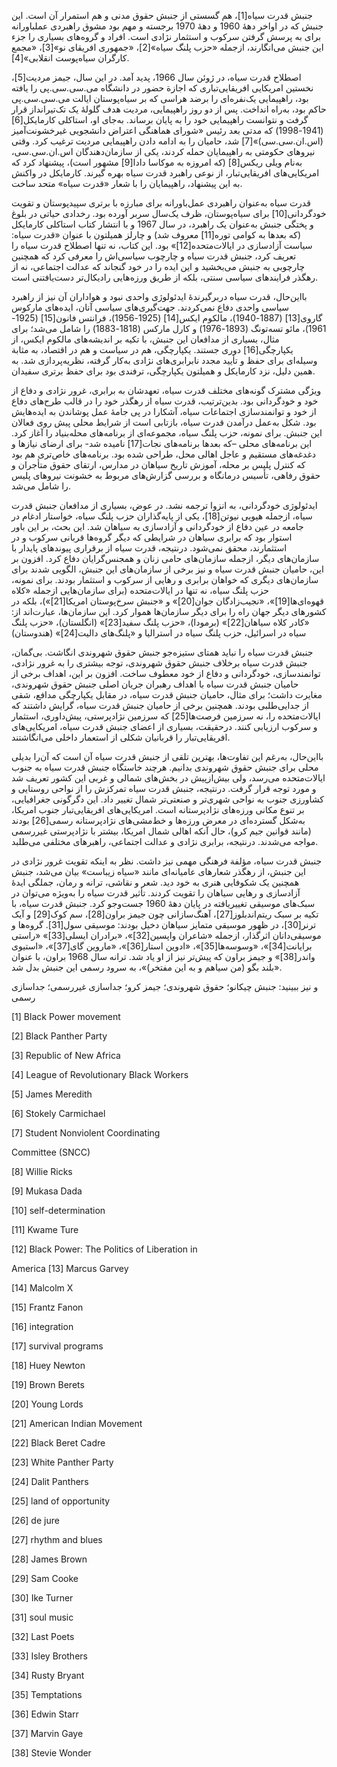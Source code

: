   جنبش قدرت سیاه[1]، هم گسستی از جنبش حقوق مدنی و هم استمرار آن است. این جنبش که در اواخر دهۀ 1960 و دهۀ 1970 برجسته و مهم بود مشوق راهبردی عمل­باورانه برای به پرسش گرفتن سرکوب و استثمار نژادی است. افراد و گروه‌های بسیاری را جزء این جنبش می‌انگارند، ازجمله «حزب پلنگ سیاه»[2]، «جمهوری افریقای نو»[3]، «مجمع کارگران سیاه‌پوست انقلابی»[4].

 اصطلاح قدرت سیاه، در ژوئن سال 1966، پدید آمد. در این سال، جیمز مردیت[5]، نخستین امریکایی افریقایی‌تباری که اجازة حضور در دانشگاه می.‌سی.‌سی.‌پی را یافته بود، راهپیمایی یک‌نفره‌ای را برضد هراسی که بر سیاه‌پوستان ایالت می.سی.سی.پی حاکم بود، به‌راه انداخت. پس از دو روز راهپیمایی، مردیت هدف گلولۀ یک تک‌تیرانداز قرار گرفت و نتوانست راهپیمایی خود را به پایان برساند. به‌جای او، استاکلی کارمایکل[6] (1941-1998) که مدتی بعد رئیس «شورای هماهنگی اعتراض دانشجویی غیرخشونت‌آمیز (اس.ان.سی.سی)»[7] شد، حامیان را به ادامه دادن راهپیمایی مردیت ترغیب کرد. وقتی نیروهای حکومتی به راهپیمایان حمله کردند، یکی از سازمان‌دهندگان اس.ان.سی.سی، به‌نام ویلی ریکس[8] (که امروزه به موکاسا دادا[9] مشهور است)، پیشنهاد کرد که امریکایی‌های افریقایی‌تبار، از نوعی راهبرد قدرت سیاه بهره گیرند. کارمایکل در واکنش به این پیشنهاد، راهپیمایان را با شعار «قدرت سیاه» متحد ساخت.

قدرت سیاه به‌عنوان راهبردی عمل‌باورانه برای مبارزه با برتری سپیدپوستان و تقویت خودگردانی[10] برای سیاه‌پوستان، ظرف یک‌سال سربر آورده بود. رخدادی حیاتی در بلوغ و پختگی جنبش به‌عنوان یک راهبرد، در سال 1967 و با انتشار کتاب استاکلی کارمایکل (که بعدها به کوامی توره[11] معروف شد) و چارلز همیلتون با عنوان «قدرت سیاه: سیاست آزادسازی در ایالات‌متحده[12]» بود. این کتاب، نه تنها اصطلاح قدرت سیاه را تعریف کرد، جنبش قدرت سیاه و چارچوب سیاسی‌اش را معرفی کرد که همچنین چارچوبی به جنبش می‌بخشید و این ایده را در خود گنجاند که عدالت اجتماعی، نه از رهگذر فرایندهای سیاسی سنتی، بلکه از طریق ورزه‌هایی رادیکال‌تر دست‌یافتنی است. 

بااین‌حال، قدرت سیاه دربرگیرندۀ ایدئولوژی واحدی نبود و هواداران آن نیز از راهبرد سیاسی واحدی دفاع نمی‌کردند. جهت‌گیری‌های سیاسی آنان، ایده‌های مارکوس گاروی[13] (1887-1940)، مالکوم ایکس[14] (1925-1956)، فرانتس فانون[15] (1925-1961)، مائو تسه‌تونگ (1893-1976) و کارل مارکس (1818-1883) را شامل می‌شد؛ برای مثال، بسیاری از مدافعان این جنبش، با تکیه بر اندیشه‌های مالکوم ایکس، از یکپارچگی[16] دوری جستند. یکپارچگی، هم در سیاست و هم در اقتصاد، به مثابة وسیله‌ای برای حفظ و تأیید مجدد نابرابری‌های نژادی به‌کار گرفته، نظریه‌پردازی شد. به همین دلیل، نزد کارمایکل و همیلتون یکپارچگی، ترفندی بود برای حفظ برتری سفیدان.

ویژگی مشترک گونه‌های مختلف قدرت سیاه، تعهدشان به برابری، غرور نژادی و دفاع از خود و خودگردانی بود. بدین‌ترتیب، قدرت سیاه از رهگذر خود را در قالب طرح‌های دفاع از خود و توانمندسازی اجتماعات سیاه، آشکارا در پی جامۀ عمل پوشاندن به ایده‌هایش بود. شکل به‌عمل درآمدن قدرت سیاه، بازتابی است از شرایط محلی پیش روی فعالان این جنبش. برای نمونه، حزب پلنگ سیاه، مجموعه‌ای از برنامه‌های محله‌بنیاد را آغاز کرد. این برنامه‌های محلی –که بعدها برنامه‌های نجات[17] نامیده شد- برای ارضای نیازها و دغدغه‌های مستقیم و عاجل اهالی محل، طراحی شده بود. برنامه‌های خاص‌تری هم بود که کنترل پلیس بر محله، آموزش تاریخ سیاهان در مدارس، ارتقای حقوق متأجران و حقوق رفاهی، تأسیس درمانگاه و بررسی گزارش‌های مربوط به خشونت نیروهای پلیس را شامل می‌شد.

ایدئولوژی خودگردانی، به انزوا ترجمه نشد. در عوض، بسیاری از مدافعان جنبش قدرت سیاه، ازجمله هیویی نیوتن[18]، یکی از پایه‌گذاران حزب پلنگ سیاه، خواستار ادغام در جامعه در عین دفاع از خودگردانی و آزادسازی به سیاهان شد. این بحث، بر این باور استوار بود که برابری سیاهان در شرایطی که دیگر گروه‌ها قربانی سرکوب و در استثمارند، محقق نمی‌شود. درنتیجه، قدرت سیاه از برقراری پیوندهای پایدار با سازمان‌های دیگر، ازجمله سازمان‌های حامی زنان و همجنس‌گرایان دفاع کرد. افزون بر این، حامیان جنبش قدرت سیاه و نیز برخی از سازمان‌های این جنبش، الگویی شدند برای سازمان‌های دیگری که خواهان برابری و رهایی از سرکوب و استثمار بودند. برای نمونه، حزب پلنگ سیاه، نه تنها در ایالات‌متحده (برای سازمان‌هایی ازجمله «کلاه قهوه‌ای‌ها[19]»، «نجیب‌زادگان جوان[20]» و «جنبش سرخ‌پوستان امریکا[21]»)، بلکه در کشورهای دیگر جهان راه را برای دیگر سازمان‌ها هموار کرد. این سازمان‌ها، عبارت‌اند از: «کادر کلاه سیاهان[22]» (برمودا)، «حزب پلنگ سفید[23]» (انگلستان)، «حزب پلنگ سیاه در اسرائیل، حزب پلنگ سیاه در استرالیا و «پلنگ‌های دالیت[24]» (هندوستان) 

جنبش قدرت سیاه را نباید همتای ستیزه‌جو جنبش حقوق شهروندی انگاشت. بی‌گمان، جنبش قدرت سیاه برخلاف جنبش حقوق شهروندی، توجه بیشتری را به غرور نژادی، توانمندسازی، خودگردانی و دفاع از خود معطوف ساخت. افزون بر این، اهداف برخی از حامیان جنبش قدرت سیاه با اهداف رهبران جریان اصلی جنبش حقوق شهروندی، مغایرت داشت؛ برای مثال، حامیان جنبش قدرت سیاه، در مقابل یکپارچگی مدافع، شقی از جدایی‌طلبی بودند. همچنین برخی از حامیان جنبش قدرت سیاه، گرایش داشتند که ایالات‌متحده را، نه سرزمین فرصت‌ها[25] که سرزمین نژادپرستی، پیش‌داوری، استثمار و سرکوب ارزیابی کنند. درحقیقت، بسیاری از اعضای جنبش قدرت سیاه، امریکایی‌های افریقایی‌تبار را قربانیان شکلی از استعمار داخلی می‌انگاشتند.

بااین‌حال، به‌‌رغم این تفاوت‌ها، بهترین تلقی از جنبش قدرت سیاه آن است که آن‌را بدیلی محلی برای جنبش حقوق شهروندی بدانیم. هرچند خاستگاه جنبش قدرت سیاه به جنوب ایالات‌متحده می‌رسد، ولی بیش‌از‌پیش در بخش‌های شمالی و غربی این کشور تعریف شد و مورد توجه قرار گرفت. درنتیجه، جنبش قدرت سیاه تمرکزش را از نواحی روستایی و کشاورزی جنوب به نواحی شهری‌تر و صنعتی‌تر شمال تغییر داد. این دگرگونی جغرافیایی، بر تنوع مکانی ورزه‌های نژادپرستانه است. امریکایی‌های افریقایی‌تبار جنوب امریکا، به‌شکل گسترده‌ای در معرض ورزه‌ها و خط‌مشی‌های نژادپرستانه رسمی[26] بودند (مانند قوانین جیم کرو)، حال آنکه اهالی شمال امریکا، بیشتر با نژادپرستی غیررسمی مواجه می‌شدند. درنتیجه، برابری نژادی و عدالت اجتماعی، راهبرهای مختلفی می‌طلبد.

جنبش قدرت سیاه، مؤلفة فرهنگی مهمی نیز داشت. نظر به اینکه تقویت غرور نژادی در این جنبش، از رهگذر شعارهای عامیانه‌ای مانند «سیاه زیباست» بیان می‌شد، جنبش همچنین یک شکوفایی هنری به خود دید. شعر و نقاشی، ترانه و رمان، جملگی ایدۀ آزادسازی و رهایی سیاهان را تقویت کردند. تأثیر قدرت سیاه را به‌ویژه می‌توان در سبک‌های موسیقی تغییریافته در پایان دهۀ 1960 جست‌وجو کرد. جنبش قدرت سیاه، با تکیه بر سبک ریتم‌اند‌بلوز[27]، آهنگ‌سازانی چون جیمز براون[28]، سم کوک[29] و آیک ترنر[30]، در ظهور موسیقی متمایز سیاهان دخیل بودند: موسیقی سول[31]. گروه‌ها و موسیقی‌دانان اثرگذار، ازجمله «شاعران واپسین[32]»، «برادران ایسلی[33]» «راستی برایانت[34]»، «وسوسه‌ها[35]»، «ادوین استار[36]»، «ماروین گای[37]»، «استیوی واندر[38]» و جیمز براون که پیش‌تر نیز از او یاد شد. ترانه‌ سال 1968 براون، با عنوان «بلند بگو (من سیاهم و به این مفتخر)»، به سرود رسمی این جنبش بدل شد.

 و نیز ببینید: جنبش چیکانو؛ حقوق شهروندی؛ جیمز کرو؛ جداسازی غیررسمی؛ جداسازی رسمی

[1] Black Power movement

 [2] Black Panther Party

[3] Republic of New Africa

[4] League of Revolutionary Black Workers

[5] James Meredith

 [6] Stokely Carmichael

[7] Student Nonviolent Coordinating

Committee (SNCC)

 [8] Willie Ricks

[9] Mukasa Dada

 [10] self-determination

[11] Kwame Ture

[12] Black Power: The Politics of Liberation in

 America [13] Marcus Garvey

[14] Malcolm X

 [15] Frantz Fanon

[16] integration

[17] survival programs

 [18] Huey Newton

[19] Brown Berets

[20] Young Lords

[21] American Indian Movement

[22] Black Beret Cadre

[23] White Panther Party

[24] Dalit Panthers

[25] land of opportunity

[26] de jure

[27] rhythm and blues

[28] James Brown

[29] Sam Cooke

[30] Ike Turner

 [31] soul music

 [32] Last Poets

[33] Isley Brothers

[34] Rusty Bryant

[35] Temptations

 [36] Edwin Starr

[37] Marvin Gaye

 [38] Stevie Wonder

 

 

 

 